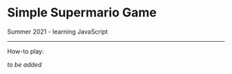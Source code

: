 # Simple Supermario Game

Summer 2021 - learning JavaScript

__________

How-to play:

*to be added*
